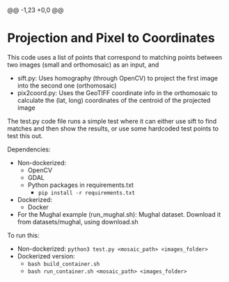 @@ -1,23 +0,0 @@
# Projection and Pixel to Coordinates

This code uses a list of points that correspond to matching points between two images (small and orthomosaic) as an input, and
 - sift.py: Uses homography (through OpenCV) to project the first image into the second one (orthomosaic)
 - pix2coord.py: Uses the GeoTIFF coordinate info in the orthomosaic to calculate the (lat, long) coordinates of the centroid of the projected image

The test.py code file runs a simple test where it can either use sift to find matches and then show the results, or use some hardcoded test points to test this out.

Dependencies:
 - Non-dockerized:
    - OpenCV
    - GDAL
    - Python packages in requirements.txt
        - `pip install -r requirements.txt`
 - Dockerized:
    - Docker
 - For the Mughal example (run_mughal.sh): Mughal dataset. Download it from datasets/mughal, using download.sh

To run this:
 - Non-dockerized: `python3 test.py <mosaic_path> <images_folder>`
 - Dockerized version:
    - `bash build_container.sh`
    - `bash run_container.sh <mosaic_path> <images_folder>`
